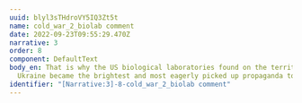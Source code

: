 ```yaml
---
uuid: blyl3sTHdroVY5IQ3Zt5t
name: cold_war_2_biolab comment
date: 2022-09-23T09:55:29.470Z
narrative: 3
order: 8
component: DefaultText
body_en: That is why the US biological laboratories found on the territory of
  Ukraine became the brightest and most eagerly picked up propaganda topic.
identifier: "[Narrative:3]-8-cold_war_2_biolab comment"
---
```

